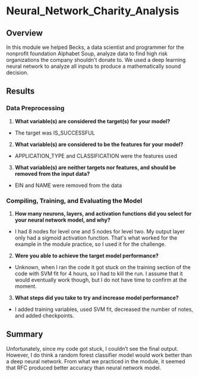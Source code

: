 # Neural_Network_Charity_Analysis

## Overview

In this module we helped Becks, a data scientist and programmer for the nonprofit foundation Alphabet Soup, analyze data to find high risk organizations the company shouldn't donate to. We used a deep learning neural network to analyze all inputs to produce a mathematically sound decision. 

## Results

### Data Preprocessing

1. **What variable(s) are considered the target(s) for your model?**

  - The target was IS_SUCCESSFUL
  
2. **What variable(s) are considered to be the features for your model?**

  - APPLICATION_TYPE and CLASSIFICATION were the features used
  
3. **What variable(s) are neither targets nor features, and should be removed from the input data?**

  - EIN and NAME were removed from the data
  
### Compiling, Training, and Evaluating the Model

1. **How many neurons, layers, and activation functions did you select for your neural network model, and why?**

  - I had 8 nodes for level one and 5 nodes for level two. My output layer only had a sigmoid activation function. That's what worked for the example in the module practice, so I used it for the challenge. 
  
2. **Were you able to achieve the target model performance?**

  - Unknown, when I ran the code it got stuck on the training section of the code with SVM fit for 4 hours, so I had to kill the run. I assume that it would eventually work though, but I do not have time to confirm at the moment. 
  
3. **What steps did you take to try and increase model performance?**

  - I added training variables, used SVM fit, decreased the number of notes, and added checkpoints.
  
## Summary

Unfortunately, since my code got stuck, I couldn’t see the final output. However, I do think a random forest classifier model would work better than a deep neural network. From what we practiced in the module, it seemed that RFC produced better accuracy than neural network model.
